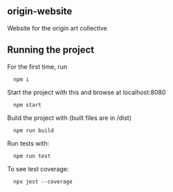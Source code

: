 ## origin-website

Website for the origin art collective

## Running the project

For the first time, run

```
  npm i
```

Start the project with this and browse at localhost:8080

```
  npm start
```

Build the project with (built files are in /dist)

```
  npm run build
```

Run tests with:

```
  npm run test
```

To see test coverage:

```
  npx jest --coverage
```
